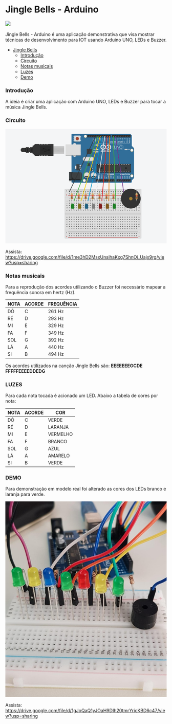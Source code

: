

# Jingle Bells - Arduino

![](https://raw.githubusercontent.com/fgouveia708/arduino-jingle-bells/blob/main/arduino-circuit.png)


Jingle Bells - Arduino é uma aplicação demonstrativa que visa mostrar técnicas de  desenvolvimento para IOT usando Arduino UNO, LEDs e Buzzer.

- [Jingle Bells](https://github.com/fgouveia708/arduino-jingle-bells#jingle-bells---arduino)
    - [Introdução](https://github.com/fgouveia708/arduino-jingle-bells#introdu%C3%A7%C3%A3o)
    - [Circuito](https://github.com/fgouveia708/arduino-jingle-bells#circuito)
    - [Notas musicais](https://github.com/fgouveia708/arduino-jingle-bells#notas-musicais)
    - [Luzes](https://github.com/fgouveia708/arduino-jingle-bells#luzes)
    - [Demo](https://github.com/fgouveia708/arduino-jingle-bells#demo)

### Introdução

A ideia é criar uma aplicação com Arduino UNO, LEDs e Buzzer para tocar a música Jingle Bells.

### Circuito
                
[![Watch the video](https://github.com/fgouveia708/arduino-jingle-bells/blob/main/arduino-circuit.png)](https://drive.google.com/file/d/1me3hD2MsxUnsihaKxg7ShnOi_Uajx9rg/view?usp=sharing)

Assista: https://drive.google.com/file/d/1me3hD2MsxUnsihaKxg7ShnOi_Uajx9rg/view?usp=sharing


### Notas musicais

Para a reprodução dos acordes utilizando o Buzzer foi necessário mapear a frequência sonora em hertz (Hz).
                
| NOTA      | ACORDE | FREQUÊNCIA | 
| --------- | -----|-----|
| DÓ |C|261 Hz| 
| RÉ |D|293 Hz|
| MI |E|329 Hz|
| FA |F|349 Hz|
| SOL |G|392 Hz|
| LÁ |A|440 Hz|
| SI |B|494 Hz|

Os acordes utilizados na canção Jingle Bells são: **EEEEEEEGCDE FFFFFEEEEDDEDG**
 

### LUZES

Para cada nota tocada é acionado um LED. Abaixo a tabela de cores por nota:             
             
| NOTA      | ACORDE | COR | 
| --------- | -----|-----|
| DÓ |C|VERDE| 
| RÉ |D|LARANJA|
| MI |E|VERMELHO|
| FA |F|BRANCO|
| SOL |G|AZUL|
| LÁ |A|AMARELO|
| SI |B|VERDE|

### DEMO

Para demonstração em modelo real foi alterado as cores dos LEDs branco e laranja para verde. 

[![Watch the video](https://github.com/fgouveia708/arduino-jingle-bells/blob/main/arduino.jpeg)](https://drive.google.com/file/d/1gJoQaQ1yJOaH9DIh20tmrYricKBD6c47/view?usp=sharing)
 
Assista: https://drive.google.com/file/d/1gJoQaQ1yJOaH9DIh20tmrYricKBD6c47/view?usp=sharing
